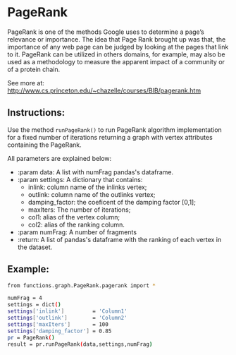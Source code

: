 # PageRank

PageRank is one of the methods Google uses to determine a page’s relevance or importance. The idea that Page Rank brought up was that, the importance of any web page can be judged by looking at the pages that link to it.
PageRank can be utilized in others domains, for example, may also be used as a methodology to measure the apparent impact of a community or of a protein chain.

See more at: http://www.cs.princeton.edu/~chazelle/courses/BIB/pagerank.htm

## Instructions:

Use the method `runPageRank()` to run PageRank algorithm implementation for a fixed number of iterations returning a graph with vertex attributes containing the PageRank.

All parameters are explained below:

* :param data:        A list with numFrag pandas's dataframe.
* :param settings:    A dictionary that contains:
    - inlink:  column name of the inlinks vertex;
    - outlink: column name of the outlinks vertex;
    - damping_factor: the coeficent of the damping factor [0,1];
    - maxIters: The number of iterations;
    - col1: alias of the vertex column;
    - col2: alias of the ranking column.
* :param numFrag:     A number of fragments
* :return:            A list of pandas's dataframe with the ranking of each vertex in the dataset.

## Example:


```sh
from functions.graph.PageRank.pagerank import *

numFrag = 4
settings = dict()
settings['inlink']         = 'Column1'
settings['outlink']        = 'Column2'
settings['maxIters']       = 100
settings['damping_factor'] = 0.85
pr = PageRank()
result = pr.runPageRank(data,settings,numFrag)
```                              
